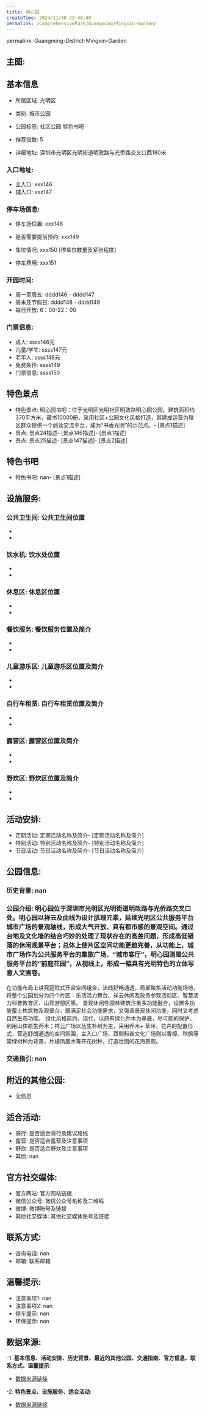 ```yaml
---
title: 明心园
createTime: 2024/11/30 23:48:40
permalink: /ComprehensivePark/Guangming/Mingxin-Garden/
---
```

permalink: Guangming-District-Mingxin-Garden
<!-- ## 游玩路径: -->

## 主图:
<ImageCard
image="https://cgj.sz.gov.cn/img/4/4005/4005944/10775212.jpg"
title= "明心园"
description= "明心园位于深圳市光明区光明街道明政路与光侨路交叉口处。明心园以祥云及曲线为设计肌理元素，延续光明区公共服务平台城市广场的景观轴线，形成大气开放、具有都市感的景观"
date="2024/11/30"
href="/"
author="深圳公园"
/>

## 基本信息

- 所属区域: 光明区

- 类别: 城市公园

- 公园标签: 社区公园 特色书吧

- 推荐指数: 5

- 详细地址: 深圳市光明区光明街道明政路与光侨路交叉口西180米

### 入口地址:
- 主入口: xxx146
- 辅入口: xxx147
### 停车场信息:
- 停车场位置: xxx148

- 是否需要提前预约: xxx149

- 车位情况: xxx150 [停车位数量及紧张程度]

- 停车费用: xxx151

### 开园时间:
- 周一至周五: dddd146 - dddd147
- 周末及节假日: dddd148 - dddd149
- 每日开放: 6：00-22：00

### 门票信息:
- 成人: ssss146元
- 儿童/学生: ssss147元
- 老年人: ssss148元
- 免费条件: ssss149
- 门票信息: ssss150
## 特色景点
- 特色景点: 明心园书吧：位于光明区光明社区明政路明心园公园，建筑面积约370平方米，藏书10000册，采用社区+公园文化风格打造，其建成运营为辖区群众提供一个阅读交流平台，成为“书香光明”的示范点。- [景点1描述]
- 景点: 景点24描述- [景点146描述]- [景点1描述]
- 景点: 景点25描述- [景点147描述]- [景点2描述]
## 特色书吧
- 特色书吧: nan- [景点1描述]
## 设施服务:
### 公共卫生间: 公共卫生间位置
- 
- 
### 饮水机: 饮水处位置
- 
- 
### 休息区: 休息区位置
- 
- 
### 餐饮服务: 餐饮服务位置及简介
- 
- 
### 儿童游乐区: 儿童游乐区位置及简介
- 
- 
### 自行车租赁: 自行车租赁位置及简介
- 
- 
### 露营区: 露营区位置及简介
- 
- 
### 野炊区: 野炊区位置及简介

- 
- 
## 活动安排:
- 定期活动: 定期活动名称及简介- [定期活动名称及简介]
- 特别活动: 特别活动名称及简介- [特别活动名称及简介]
- 节日活动: 节日活动名称及简介- [节日活动名称及简介]
## 公园信息:
### 历史背景: nan
### 公园介绍: 明心园位于深圳市光明区光明街道明政路与光侨路交叉口处。明心园以祥云及曲线为设计肌理元素，延续光明区公共服务平台城市广场的景观轴线，形成大气开放、具有都市感的景观空间。通过台地及文化墙的结合巧妙的处理了现状存在的高差问题，形成高低错落的休闲观景平台；总体上使片区空间功能更趋完善，从功能上，城市广场作为公共服务平台的集散广场、“城市客厅”，明心园则是公共服务平台的“前庭花园”，从视线上，形成一幅具有光明特色的立体写意人文画卷。
在功能布局上讲究庭院式开合空间组合，流线舒畅通透，局部聚焦活动功能场地，将整个公园划分为四个片区：乐活活力舞台、祥云休闲及政务参观活动区、智慧活力科普教育区、山顶游憩区等。
景观休闲性园林建筑注重多功能融合，设置多功能覆土构筑物及观景台，既满足社会功能需求，又强调景观休闲功能，同时又考虑自然生态功能。
绿化风格简约、现代，以原有绿化乔木为基底，尽可能的保护、利用山体原生乔木；祥云广场以丛生朴树为主，采用乔木+ 草坪、花卉的配置形式，营造舒朗通透的空间氛围，主入口广场、西侧科普文化广场则以香樟、秋枫等常绿树种为背景，片植凤凰木等开花树种，打造壮丽的花海景观。
### 交通指引: nan

## 附近的其他公园:
- 无信息

## 适合活动:
- 骑行: 是否适合骑行及建议路线
- 露营: 是否适合露营及注意事项
- 野炊: 是否适合野炊及注意事项
- 其他: nan

## 官方社交媒体:
- 官方网站: 官方网站链接
- 微信公众号: 微信公众号名称及二维码
- 微博: 微博账号及链接
- 其他社交媒体: 其他社交媒体账号及链接

## 联系方式:
- 咨询电话: nan
- 邮箱: 联系邮箱

## 温馨提示:
- 注意事项1: nan
- 注意事项2: nan
- 停车提示: nan
- 环保提示: nan

## 数据来源:
-1. **基本信息、活动安排、历史背景、最近的其他公园、交通指南、官方信息、联系方式、温馨提示**:
- [数据来源链接](https://cgj.sz.gov.cn/xsmh/gysz/csgy/content/post_10775212.html)

-2. **特色景点、设施服务、适合活动**:
- [数据来源链接](https://cgj.sz.gov.cn/xsmh/gysz/csgy/content/post_10775212.html)

